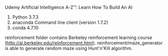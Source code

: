 Udemy Artificial Intelligence A-Z™: Learn How To Build An AI

1) Python 3.7.3
2) anaconda Command line client (version 1.7.2) 
3) conda 4.7.10

reinforcement folder contains Berkeley reinforcement learning course (http://ai.berkeley.edu/reinforcement.html).
reinforcement/maze_generator is able to generate random maze using Hunt'n'Kill algorithm.
